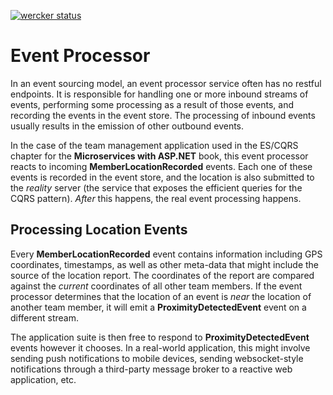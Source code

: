 [![wercker status](https://app.wercker.com/status/675802ec89254d5ba1ace8fae4261688/m/master "wercker status")](https://app.wercker.com/project/byKey/675802ec89254d5ba1ace8fae4261688)

# Event Processor
In an event sourcing model, an event processor service often has no restful endpoints. It is responsible for handling one or more inbound streams of events, performing some processing as a result of those events, and recording the events in the event store. The processing of inbound events usually results in the emission of other outbound events.

In the case of the team management application used in the ES/CQRS chapter for the **Microservices with ASP.NET** book, this event processor reacts to incoming **MemberLocationRecorded** events. Each one of these events is recorded in the event store, and the location is also submitted to the _reality_ server (the service that exposes the efficient queries for the CQRS pattern). _After_ this happens, the real event processing happens.


## Processing Location Events
Every **MemberLocationRecorded** event contains information including GPS coordinates, timestamps, as well as other meta-data that might include the source of the location report. The coordinates of the report are compared against the _current_ coordinates of all other team members. If the event processor determines that the location of an event is _near_ the location of another team member, it will emit a **ProximityDetectedEvent** event on a different stream.

The application suite is then free to respond to **ProximityDetectedEvent** events however it chooses. In a real-world application, this might involve sending push notifications to mobile devices, sending websocket-style notifications through a third-party message broker to a reactive web application, etc.

